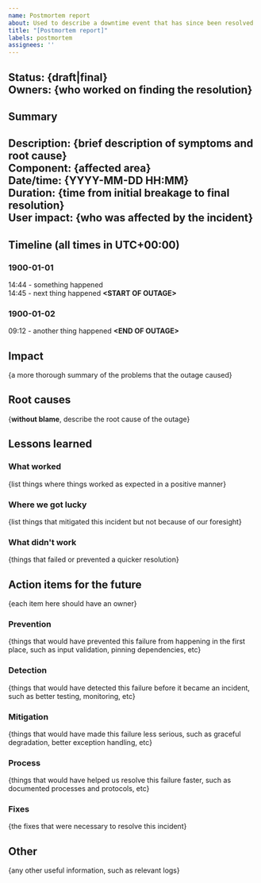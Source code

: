 ```yaml
---
name: Postmortem report
about: Used to describe a downtime event that has since been resolved
title: "[Postmortem report]"
labels: postmortem
assignees: ''
---
```

**Status:** {draft|final}<br>
**Owners:** {who worked on finding the resolution}
---
## Summary
Description: {brief description of symptoms and root cause}<br>
Component: {affected area}<br>
Date/time: {YYYY-MM-DD HH:MM}<br>
Duration: {time from initial breakage to final resolution}<br>
User impact: {who was affected by the incident}
---
## Timeline (all times in UTC+00:00)

### 1900-01-01

14:44 - something happened<br>
14:45 - next thing happened **&lt;START OF OUTAGE&gt;**

### 1900-01-02

09:12 - another thing happened **&lt;END OF OUTAGE&gt;**

## Impact

{a more thorough summary of the problems that the outage caused}

## Root causes

{**without blame**, describe the root cause of the outage}

## Lessons learned

### What worked

{list things where things worked as expected in a positive manner}

### Where we got lucky

{list things that mitigated this incident but not because of our foresight}

### What didn't work

{things that failed or prevented a quicker resolution}

## Action items for the future

{each item here should have an owner}

### Prevention

{things that would have prevented this failure from happening in the first place, such as input validation, pinning dependencies, etc}

### Detection

{things that would have detected this failure before it became an incident, such as better testing, monitoring, etc}

### Mitigation

{things that would have made this failure less serious, such as graceful degradation, better exception handling, etc}

### Process

{things that would have helped us resolve this failure faster, such as documented processes and protocols, etc}

### Fixes

{the fixes that were necessary to resolve this incident}

## Other

{any other useful information, such as relevant logs}